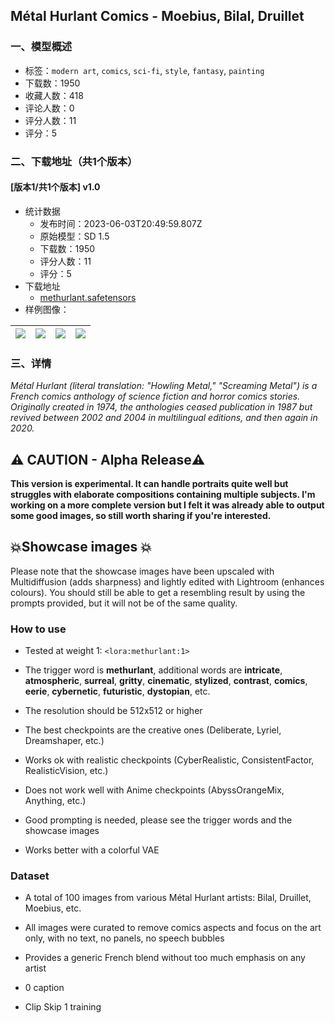 ## Métal Hurlant Comics - Moebius, Bilal, Druillet
### 一、模型概述

- 标签：`modern art`, `comics`, `sci-fi`, `style`, `fantasy`, `painting`
- 下载数：1950
- 收藏人数：418
- 评论人数：0
- 评分人数：11
- 评分：5

### 二、下载地址（共1个版本）

#### [版本1/共1个版本] v1.0

- 统计数据
  - 发布时间：2023-06-03T20:49:59.807Z
  - 原始模型：SD 1.5
  - 下载数：1950
  - 评分人数：11
  - 评分：5
- 下载地址
  - [methurlant.safetensors](https://civitai.com/api/download/models/88524)
- 样例图像：

| <img src="https://image.civitai.com/xG1nkqKTMzGDvpLrqFT7WA/424cc9bd-6cd3-40dd-af41-598ccfdbbdbe/width=450/1019565.jpeg" /> | <img src="https://image.civitai.com/xG1nkqKTMzGDvpLrqFT7WA/c9117dd8-4fa4-4041-b9ab-1597fda7198c/width=450/1019569.jpeg" /> | <img src="https://image.civitai.com/xG1nkqKTMzGDvpLrqFT7WA/06cdbc11-2da0-4e7b-929e-5902cfe1f4f0/width=450/1019570.jpeg" /> | <img src="https://image.civitai.com/xG1nkqKTMzGDvpLrqFT7WA/688d752e-a340-4eac-8d8c-08079ac3b78a/width=450/1019786.jpeg" /> |
| ---- | ---- | ---- | ---- |


### 三、详情
<p><em>Métal Hurlant (literal translation: "Howling Metal," "Screaming Metal") is a French comics anthology of science fiction and horror comics stories. Originally created in 1974, the anthologies ceased publication in 1987 but revived between 2002 and 2004 in multilingual editions, and then again in 2020.</em></p><p></p><h2 id="heading-375">⚠️ CAUTION - Alpha Release⚠️</h2><p><strong>This version is experimental. It can handle portraits quite well but struggles with elaborate compositions containing multiple subjects. I'm working on a more complete version but I felt it was already able to output some good images, so still worth sharing if you're interested.</strong></p><p></p><h2 id="heading-17"><strong>💥Showcase images 💥</strong></h2><p>Please note that the showcase images have been upscaled with Multidiffusion (adds sharpness) and lightly edited with Lightroom (enhances colours). You should still be able to get a resembling result by using the prompts provided, but it will not be of the same quality.</p><p></p><h3 id="heading-125">How to use</h3><ul><li><p>Tested at weight 1: <code>&lt;lora:methurlant:1&gt;</code></p></li><li><p>The trigger word is <strong>methurlant</strong>, additional words are <strong>intricate</strong>, <strong>atmospheric</strong>, <strong>surreal</strong>, <strong>gritty</strong>, <strong>cinematic</strong>, <strong>stylized</strong>, <strong>contrast</strong>, <strong>comics</strong>, <strong>eerie</strong>, <strong>cybernetic</strong>, <strong>futuristic</strong>, <strong>dystopian</strong>, etc.</p></li><li><p>The resolution should be 512x512 or higher</p></li><li><p>The best checkpoints are the creative ones (Deliberate, Lyriel, Dreamshaper, etc.)</p></li><li><p>Works ok with realistic checkpoints (CyberRealistic, ConsistentFactor, RealisticVision, etc.)</p></li><li><p>Does not work well with Anime checkpoints (AbyssOrangeMix, Anything, etc.)</p></li><li><p>Good prompting is needed, please see the trigger words and the showcase images</p></li><li><p>Works better with a colorful VAE</p></li></ul><p></p><h3 id="heading-126">Dataset</h3><ul><li><p>A total of 100 images from various Métal Hurlant artists: Bilal, Druillet, Moebius, etc.</p></li><li><p>All images were curated to remove comics aspects and focus on the art only, with no text, no panels, no speech bubbles</p></li><li><p>Provides a generic French blend without too much emphasis on any artist</p></li><li><p>0 caption</p></li><li><p>Clip Skip 1 training</p></li></ul>